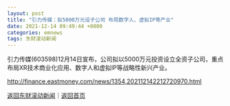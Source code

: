 ```yaml
---
layout: post
title: "引力传媒：拟5000万元设子公司 布局数字人、虚拟IP等产业"
date: 2021-12-14 09:49:44 +0800
categories: emnews
tags: 东财滚动新闻
---
```


引力传媒(603598)12月14日宣布，公司拟以5000万元投资设立全资子公司，重点布局XR技术商业化应用、数字人和虚拟IP等战略性新兴产业。

<http://finance.eastmoney.com/news/1354,202112142212720970.html>

[返回东财滚动新闻](//finews.withounder.com/emnews/)｜[返回首页](//finews.withounder.com/)